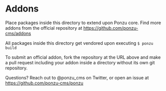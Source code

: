 # Addons

Place packages inside this directory to extend upon Ponzu core. Find more addons
from the official repository at https://github.com/ponzu-cms/addons

All packages inside this directory get vendored upon executing `$ ponzu build`

To submit an official addon, fork the repository at the URL above and make a 
pull request including your addon inside a directory without its own git 
repository.

Questions? Reach out to @ponzu_cms on Twitter, or open an issue at 
https://github.com/ponzu-cms/ponzu
